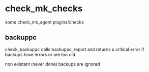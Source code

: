 # check_mk_checks
some check_mk_agent plugins/checks


## backuppc

check_backuppc calls backuppc_report and returns a critical error if backups
have errors or are too old.

non existant (never done) backups are ignored

